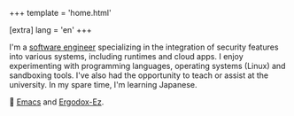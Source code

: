 +++
template = 'home.html'

[extra]
lang = 'en'
+++

I'm a [software engineer](https://seclab.unibg.it/) specializing in
the integration of security features into various systems, including
runtimes and cloud apps. I enjoy experimenting with programming
languages, operating systems (Linux) and sandboxing tools. I've also
had the opportunity to teach or assist at the university. In my spare
time, I'm learning Japanese.

&#128155; [Emacs](https://www.gnu.org/software/emacs/) and
[Ergodox-Ez](https://ergodox-ez.com/).
